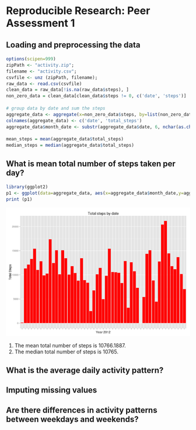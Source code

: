 # Reproducible Research: Peer Assessment 1


## Loading and preprocessing the data


```r
options(scipen=999)
zipPath <- "activity.zip";
filename <- "activity.csv";
csvfile <- unz (zipPath, filename);
raw_data <- read.csv(csvfile)
clean_data = raw_data[!is.na(raw_data$steps), ]
non_zero_data = clean_data[clean_data$steps != 0, c('date', 'steps')]

# group data by date and sum the steps
aggregate_data <- aggregate(x=non_zero_data$steps, by=list(non_zero_data$date), FUN = sum)
colnames(aggregate_data) <- c('date', 'total_steps')
aggregate_data$month_date <- substr(aggregate_data$date, 6, nchar(as.character(aggregate_data$date)))

mean_steps = mean(aggregate_data$total_steps)
median_steps = median(aggregate_data$total_steps)
```

## What is mean total number of steps taken per day?


```r
library(ggplot2)
p1 <- ggplot(data=aggregate_data, aes(x=aggregate_data$month_date,y=aggregate_data$total_steps)) + geom_bar(stat="identity", fill="red") + ggtitle("Total steps by date") + xlab('Year 2012') + ylab('Total Steps') + theme(axis.text.x = element_blank())
print (p1)
```

![plot of chunk total_steps](figure/total_steps.png) 

1. The mean total number of steps is 10766.1887.
2. The median total number of steps is 10765.

## What is the average daily activity pattern?



## Imputing missing values



## Are there differences in activity patterns between weekdays and weekends?

